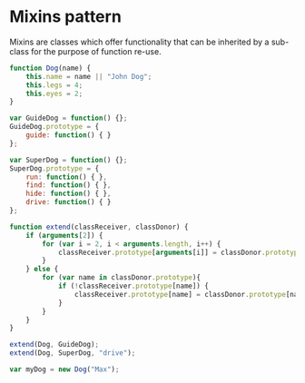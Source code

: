 # Mixins pattern

Mixins are classes which offer functionality that can be inherited by a sub-class for the purpose of function re-use.

```javascript
function Dog(name) {
    this.name = name || "John Dog";
    this.legs = 4;
    this.eyes = 2;
}

var GuideDog = function() {};
GuideDog.prototype = {
    guide: function() { }
};

var SuperDog = function() {};
SuperDog.prototype = {
    run: function() { },
    find: function() { },
    hide: function() { },
    drive: function() { }
};

function extend(classReceiver, classDonor) {
    if (arguments[2]) {
        for (var i = 2, i < arguments.length, i++) {
            classReceiver.prototype[arguments[i]] = classDonor.prototype[arguments[i]];
        }
    } else {
        for (var name in classDonor.prototype){
            if (!classReceiver.prototype[name]) {
                classReceiver.prototype[name] = classDonor.prototype[name];
            }
        }
    }
}

extend(Dog, GuideDog);
extend(Dog, SuperDog, "drive");

var myDog = new Dog("Max");
```